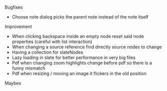 Bugfixes

- Choose note dialog picks the parent note instead of the note itself

Improvement

- When clicking backspace inside an empty node reset said node properties (careful with list interaction)
- When changing a source reference find directly source nodes to change
- Having a collection for slateNodes
- Lazy loading in slate for better performance in very big files
- Pdf when changing zoom highlights change before pdf so there is a funny mismatch
- Pdf when resizing / moving an image it flickers in the old position

Maybes
